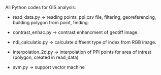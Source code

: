 All Python codes for GIS analysis:

  - read_data.py -> reading points_ppi.csv file, filtering, georeferencing, building polygon from point, finding.
  
  - contrast_enhac.py -> contrast enhancment of geotiff image.
  
  - ndi_calculatio.py -> calculate diffeent type of index from RGB image.
          
  - interpolation_2d.py -> interpolation of PPI points for area of intrest (polygon, created in read_data)
     
  - svm.py -> support vector machine 

